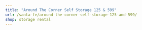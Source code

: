 ```yaml
---
title: "Around The Corner Self Storage 125 & 599"
url: /santa-fe/around-the-corner-self-storage-125-and-599/
shop: storage rental
---
```

